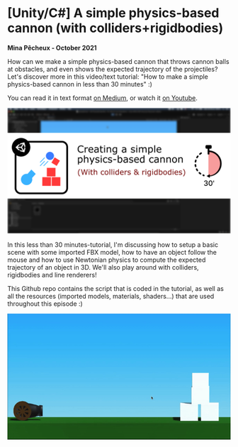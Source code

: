 # [Unity/C#] A simple physics-based cannon (with colliders+rigidbodies)

**Mina Pêcheux - October 2021**

How can we make a simple physics-based cannon that throws cannon balls at obstacles, and even shows the expected trajectory of the projectiles? Let's discover more in this video/text tutorial: "How to make a simple physics-based cannon in less than 30 minutes" :)

You can read it in text format [on Medium](https://mina-pecheux.medium.com/how-to-make-a-simple-physics-based-cannon-in-unity-c-219a6a21d3d6), or watch it [on Youtube](https://www.youtube.com/watch?v=xHYmUGyCwQU).

![thumbnail](imgs/thumbnail.png)

In this less than 30 minutes-tutorial, I'm discussing how to setup a basic scene with some imported FBX model, how to have an object follow the mouse and how to use Newtonian physics to compute the expected trajectory of an object in 3D. We'll also play around with colliders, rigidbodies and line renderers!

This Github repo contains the script that is coded in the tutorial, as well as all the resources (imported models, materials, shaders...) that are used throughout this episode :)

![demo](imgs/demo.gif)
